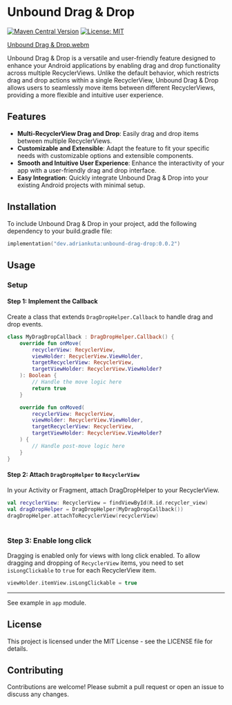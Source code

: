 # Unbound Drag & Drop

[![Maven Central Version](https://img.shields.io/maven-central/v/dev.adriankuta/unbound-drag-drop?style=plastic)](https://central.sonatype.com/artifact/dev.adriankuta/unbound-drag-drop)
[![License: MIT](https://img.shields.io/github/license/AdrianKuta/Unbound-Drag-Drop?style=plastic)](https://github.com/AdrianKuta/Unbound-Drag-Drop/blob/master/LICENSE)

[Unbound Drag & Drop.webm](https://github.com/AdrianKuta/Unbound-Drag-Drop/assets/46381935/73cc7ac8-aaf0-4dd7-b506-0745b1122222)

Unbound Drag & Drop is a versatile and user-friendly feature designed to enhance your Android
applications by enabling drag and drop functionality across multiple RecyclerViews. Unlike the
default behavior, which restricts drag and drop actions within a single RecyclerView, Unbound Drag &
Drop allows users to seamlessly move items between different RecyclerViews, providing a more
flexible and intuitive user experience.

## Features

- **Multi-RecyclerView Drag and Drop**: Easily drag and drop items between multiple RecyclerViews.
- **Customizable and Extensible**: Adapt the feature to fit your specific needs with customizable
  options and extensible components.
- **Smooth and Intuitive User Experience**: Enhance the interactivity of your app with a
  user-friendly drag and drop interface.
- **Easy Integration**: Quickly integrate Unbound Drag & Drop into your existing Android projects
  with minimal setup.

## Installation

To include Unbound Drag & Drop in your project, add the following dependency to your build.gradle
file:

```kotlin
implementation("dev.adriankuta:unbound-drag-drop:0.0.2")
```

## Usage

### Setup

#### Step 1: Implement the Callback

Create a class that extends `DragDropHelper.Callback` to handle drag and drop events.

```kotlin
class MyDragDropCallback : DragDropHelper.Callback() {
    override fun onMove(
        recyclerView: RecyclerView,
        viewHolder: RecyclerView.ViewHolder,
        targetRecyclerView: RecyclerView,
        targetViewHolder: RecyclerView.ViewHolder?
    ): Boolean {
        // Handle the move logic here
        return true
    }

    override fun onMoved(
        recyclerView: RecyclerView,
        viewHolder: RecyclerView.ViewHolder,
        targetRecyclerView: RecyclerView,
        targetViewHolder: RecyclerView.ViewHolder?
    ) {
        // Handle post-move logic here
    }
}
```

#### Step 2: Attach `DragDropHelper` to `RecyclerView`

In your Activity or Fragment, attach DragDropHelper to your RecyclerView.

```kotlin
val recyclerView: RecyclerView = findViewById(R.id.recycler_view)
val dragDropHelper = DragDropHelper(MyDragDropCallback())
dragDropHelper.attachToRecyclerView(recyclerView)
```

#
### Step 3: Enable long click

Dragging is enabled only for views with long click enabled. To allow dragging and dropping of `RecyclerView` items, you need to set `isLongClickable` to `true` for each RecyclerView item.

```kotlin
viewHolder.itemView.isLongClickable = true

```

---

See example in `app` module.

## License

This project is licensed under the MIT License - see the LICENSE file for details.

## Contributing

Contributions are welcome! Please submit a pull request or open an issue to discuss any changes.
